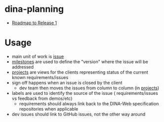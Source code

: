 # dina-planning

* [Roadmap to Release 1](https://github.com/AAFC-BICoE/dina-planning/projects/9)

# Usage
* main unit of work is [issue](https://github.com/AAFC-BICoE/dina-planning/issues)
* [milestones](https://github.com/AAFC-BICoE/dina-planning/milestones) are used to define the "version" where the issue will be addressed
* [projects](https://github.com/AAFC-BICoE/dina-planning/projects) are views for the clients representing status of the current known requirements/issues
* sign off happens when an issue is closed by the client
  * dev team then moves the issues from column to column (in [projects](https://github.com/AAFC-BICoE/dina-planning/projects))
* labels are used to identify the source of the issue ( requirements/issues vs feedback from demos/etc)
  * requirements should always link back to the DINA-Web specification repositories when applicable
* dev issues should link to GitHub issues, not the other way around
